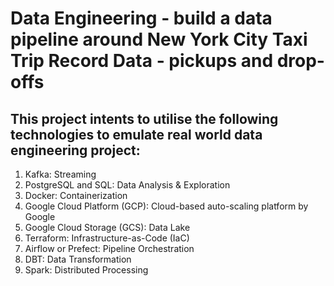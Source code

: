 # Data Engineering - build a data pipeline around New York City Taxi Trip Record Data - pickups and drop-offs
 
## This project intents to utilise the following technologies to emulate real world data engineering project:

1. Kafka: Streaming
2. PostgreSQL and SQL: Data Analysis & Exploration
3. Docker: Containerization
4. Google Cloud Platform (GCP): Cloud-based auto-scaling platform by Google
5. Google Cloud Storage (GCS): Data Lake
6. Terraform: Infrastructure-as-Code (IaC)
7. Airflow or Prefect: Pipeline Orchestration
8. DBT: Data Transformation
9. Spark: Distributed Processing
